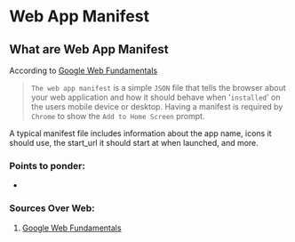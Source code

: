 # Web App Manifest

## What are Web App Manifest

According to [Google Web Fundamentals](https://developers.google.com/web/fundamentals/web-app-manifest/)

> `The web app manifest` is a simple `JSON` file that tells the browser about your web application and how it should behave when '`installed`' on the users mobile device or desktop. Having a manifest is required by `Chrome` to show the `Add to Home Screen` prompt.

A typical manifest file includes information about the app name, icons it should use, the start_url it should start at when launched, and more.

### Points to ponder:

* 

### Sources Over Web: 

1. [Google Web Fundamentals](https://developers.google.com/web/fundamentals/web-app-manifest/)
